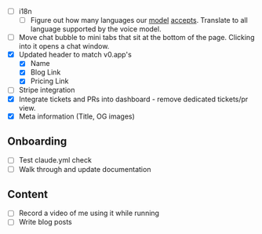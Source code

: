 - [ ] i18n
	- [ ] Figure out how many languages our [model](https://platform.openai.com/docs/models/gpt-realtime) [accepts](https://platform.openai.com/docs/guides/realtime). Translate to all language supported by the voice model.
- [ ] Move chat bubble to mini tabs that sit at the bottom of the page. Clicking into it opens a chat window.
- [x] Updated header to match v0.app's
	- [x] Name
	- [x] Blog Link
	- [x] Pricing Link
- [ ] Stripe integration
- [x] Integrate tickets and PRs into dashboard - remove dedicated tickets/pr view.
- [x] Meta information (Title, OG images)

## Onboarding

- [ ] Test claude.yml check
- [ ] Walk through and update documentation

## Content

- [ ] Record a video of me using it while running
- [ ] Write blog posts